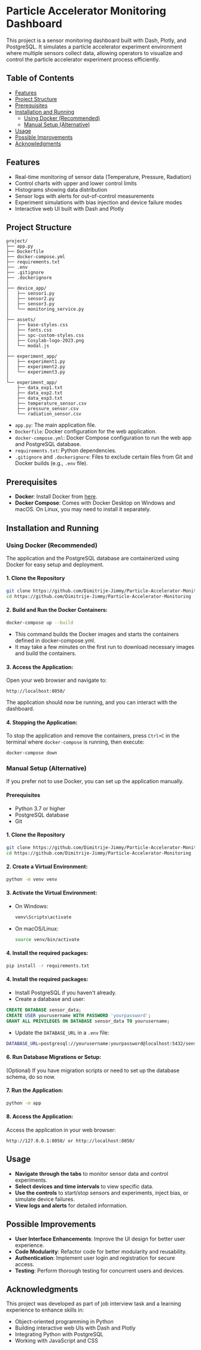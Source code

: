 # Particle Accelerator Monitoring Dashboard

This project is a sensor monitoring dashboard built with Dash, Plotly, and PostgreSQL. It simulates a particle accelerator experiment environment where multiple sensors collect data, allowing operators to visualize and control the particle accelerator experiment process efficiently.

## Table of Contents

- [Features](#features)
- [Project Structure](#project-structure)
- [Prerequisites](#prerequisites)
- [Installation and Running](#installation-and-running)
  - [Using Docker (Recommended)](#using-docker-recommended)
  - [Manual Setup (Alternative)](#manual-setup-alternative)
- [Usage](#usage)
- [Possible Improvements](#possible-improvements)
- [Acknowledgments](#acknowledgments)

## Features

- Real-time monitoring of sensor data (Temperature, Pressure, Radiation)
- Control charts with upper and lower control limits
- Histograms showing data distribution
- Sensor logs with alerts for out-of-control measurements
- Experiment simulations with bias injection and device failure modes
- Interactive web UI built with Dash and Plotly

## Project Structure

```
project/
├── app.py
├── Dockerfile
├── docker-compose.yml
├── requirements.txt
├── .env
├── .gitignore
├── .dockerignore
│
├── device_app/
│   ├── sensor1.py
│   ├── sensor2.py
│   ├── sensor3.py
│   └── monitoring_service.py
│
├── assets/
│   ├── base-styles.css
│   ├── fonts.css
│   ├── spc-custom-styles.css
│   ├── Cosylab-logo-2023.png
│   └── modal.js
│
├── experiment_app/
│   ├── experiment1.py
│   ├── experiment2.py
│   └── experiment3.py
│
└── experiment_app/
    ├── data_exp1.txt
    ├── data_exp2.txt
    ├── data_exp3.txt
    ├── temperature_sensor.csv
    ├── pressure_sensor.csv
    └── radiation_sensor.csv
```

- `app.py`: The main application file.
- `Dockerfile`: Docker configuration for the web application.
- `docker-compose.yml`: Docker Compose configuration to run the web app and PostgreSQL database.
- `requirements.txt`: Python dependencies.
- `.gitignore` and `.dockerignore`: Files to exclude certain files from Git and Docker builds (e.g., `.env` file).

## Prerequisites

- **Docker**: Install Docker from [here](https://docs.docker.com/get-docker/).
- **Docker Compose**: Comes with Docker Desktop on Windows and macOS. On Linux, you may need to install it separately.


## Installation and Running

### Using Docker (Recommended)

The application and the PostgreSQL database are containerized using Docker for easy setup and deployment.

#### **1. Clone the Repository**

```bash
git clone https://github.com/Dimitrije-Jimmy/Particle-Accelerator-Monitoring.git
cd https://github.com/Dimitrije-Jimmy/Particle-Accelerator-Monitoring
```

#### **2. Build and Run the Docker Containers**:

```bash
docker-compose up --build
```

- This command builds the Docker images and starts the containers defined in docker-compose.yml.
- It may take a few minutes on the first run to download necessary images and build the containers.
    
#### **3. Access the Application**:

Open your web browser and navigate to:
```arduino
http://localhost:8050/
```

The application should now be running, and you can interact with the dashboard.

#### **4. Stopping the Application**:

To stop the application and remove the containers, press `Ctrl+C` in the terminal where `docker-compose` is running, then execute:
```bash
docker-compose down
```

### Manual Setup (Alternative)

If you prefer not to use Docker, you can set up the application manually.

#### Prerequisites
- Python 3.7 or higher
- PostgreSQL database
- Git

#### **1. Clone the Repository**

```bash
git clone https://github.com/Dimitrije-Jimmy/Particle-Accelerator-Monitoring.git
cd https://github.com/Dimitrije-Jimmy/Particle-Accelerator-Monitoring
```

#### **2. Create a Virtual Environment**:

```bash
python -m venv venv
```

#### **3. Activate the Virtual Environment**:

* On Windows:

  ```bash
  venv\Scripts\activate
  ```

* On macOS/Linux:

  ```bash
  source venv/bin/activate
  ```

#### **4. Install the required packages**:

```bash
pip install -r requirements.txt
```

#### **4. Install the required packages**:
* Install PostgreSQL if you haven't already.
* Create a database and user:

```sql
CREATE DATABASE sensor_data;
CREATE USER yourusername WITH PASSWORD 'yourpassword';
GRANT ALL PRIVILEGES ON DATABASE sensor_data TO yourusername;
```

- Update the `DATABASE_URL` in a `.env` file:
```bash
DATABASE_URL=postgresql://yourusername:yourpassword@localhost:5432/sensor_data
```

#### **6. Run Database Migrations or Setup**:
(Optional) If you have migration scripts or need to set up the database schema, do so now.

#### **7. Run the Application**:

```bash
python -m app
```

#### **8. Access the Application**:

Access the application in your web browser:
```arduino
http://127.0.0.1:8050/ or http://localhost:8050/
```

## Usage
* **Navigate through the tabs** to monitor sensor data and control experiments.
* **Select devices and time intervals** to view specific data.
* **Use the controls** to start/stop sensors and experiments, inject bias, or simulate device failures.
* **View logs and alerts** for detailed information.

## Possible Improvements
* **User Interface Enhancements**: Improve the UI design for better user experience.
* **Code Modularity**: Refactor code for better modularity and reusability.
* **Authentication**: Implement user login and registration for secure access.
* **Testing**: Perform thorough testing for concurrent users and devices.

## Acknowledgments
This project was developed as part of job interview task and a learning experience to enhance skills in:
* Object-oriented programming in Python
* Building interactive web UIs with Dash and Plotly
* Integrating Python with PostgreSQL
* Working with JavaScript and CSS

